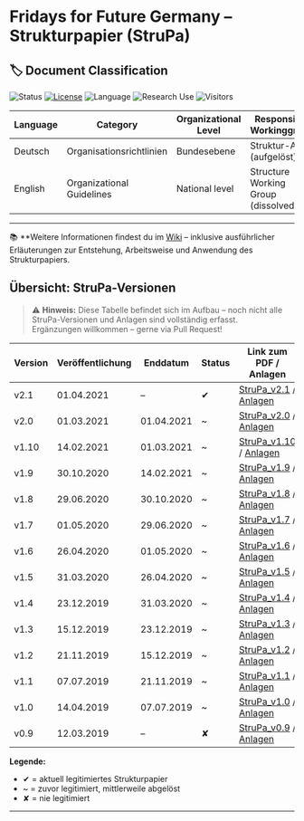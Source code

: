 # Fridays for Future Germany – Strukturpapier (StruPa)

## 🏷️ Document Classification
![Status](https://img.shields.io/badge/status-archived-blue) 
[![License](https://img.shields.io/badge/license-CC--BY--SA--4.0-lightgrey)](https://creativecommons.org/licenses/by-sa/4.0/) 
![Language](https://img.shields.io/badge/language-German-red) 
![Research Use](https://img.shields.io/badge/suitable%20for-Research-blueviolet)
![Visitors](https://visitor-badge.laobi.icu/badge?page_id=fridaysforfuture-archive.strupa)

| Language           | Category                       | Organizational Level                      | Responsible Workinggroup                         |
|--------------------|--------------------------------|-------------------------------------------|--------------------------------------------------|
| Deutsch            | Organisationsrichtlinien       | Bundesebene                               | Struktur-AG (aufgelöst)                          |
| English            | Organizational Guidelines      | National level                            | Structure Working Group (dissolved)              |

---
📚 **Weitere Informationen findest du im [Wiki](https://github.com/fridaysforfuture-archive/strupa/wiki) – inklusive ausführlicher Erläuterungen zur Entstehung, Arbeitsweise und Anwendung des Strukturpapiers.

## Übersicht: StruPa-Versionen
> ⚠️ **Hinweis:** Diese Tabelle befindet sich im Aufbau – noch nicht alle StruPa-Versionen und Anlagen sind vollständig erfasst.  
> Ergänzungen willkommen – gerne via Pull Request!

| Version | Veröffentlichung | Enddatum    | Status | Link zum PDF / Anlagen                                                                                    | Abstimmung/Änderungsanträge   |
|---------|------------------|-------------|--------|------------------------------------------------------------------------------------------------------------|------------------------------| 
| v2.1    | 01.04.2021       | –           | ✔︎      | [StruPa_v2.1](https://fffutu.re/strupa-v2-1-pdf) / [Anlagen](https://fffutu.re/finanzkonzept-v3-0-pdf)    | - | 
| v2.0    | 01.03.2021       | 01.04.2021  | ~      | [StruPa_v2.0](https://fffutu.re/strupa-v2-0-pdf) / [Anlagen](https://fffutu.re/strupa-v2-0-dokumente)     | - | 
| v1.10   | 14.02.2021       | 01.03.2021  | ~      | [StruPa_v1.10](https://fffutu.re/strupa-v1-10-pdf) / [Anlagen](https://fffutu.re/strupa-v1-10-dokumente)  | - | 
| v1.9    | 30.10.2020       | 14.02.2021  | ~      | [StruPa_v1.9](https://fffutu.re/strupa-v1-9-pdf) / [Anlagen](https://fffutu.re/strupa-v1-9-dokumente)     | - | 
| v1.8    | 29.06.2020       | 30.10.2020  | ~      | [StruPa_v1.8](https://fffutu.re/strupa-v1-8-pdf) / [Anlagen](https://fffutu.re/strupa-v1-8-dokumente)     | - | 
| v1.7    | 01.05.2020       | 29.06.2020  | ~      | [StruPa_v1.7](https://fffutu.re/strupa-v1-7-pdf) / [Anlagen](https://fffutu.re/strupa-v1-7-dokumente)     | - | 
| v1.6    | 26.04.2020       | 01.05.2020  | ~      | [StruPa_v1.6](https://fffutu.re/strupa-v1-6-pdf) / [Anlagen](https://fffutu.re/strupa-v1-6-dokumente)     | - | 
| v1.5    | 31.03.2020       | 26.04.2020  | ~      | [StruPa_v1.5](https://fffutu.re/strupa-v1-5-pdf) / [Anlagen](https://fffutu.re/strupa-v1-5-dokumente)     | - | 
| v1.4    | 23.12.2019       | 31.03.2020  | ~      | [StruPa_v1.4](https://fffutu.re/strupa-v1-4-pdf) / [Anlagen](https://fffutu.re/strupa-v1-4-dokumente)     | - | 
| v1.3    | 15.12.2019       | 23.12.2019  | ~      | [StruPa_v1.3](https://fffutu.re/strupa-v1-3-pdf) / [Anlagen](https://fffutu.re/strupa-v1-3-dokumente)     | - | 
| v1.2    | 21.11.2019       | 15.12.2019  | ~      | [StruPa_v1.2](https://fffutu.re/strupa-v1-2-pdf) / [Anlagen](https://fffutu.re/strupa-v1-2-dokumente)     | - | 
| v1.1    | 07.07.2019       | 21.11.2019  | ~      | [StruPa_v1.1](https://fffutu.re/strupa-v1-1-pdf) / [Anlagen](https://fffutu.re/strupa-v1-1-dokumente)     | - | 
| v1.0    | 14.04.2019       | 07.07.2019  | ~      | [StruPa_v1.0](https://fffutu.re/strupa-v1-0-pdf) / [Anlagen](https://fffutu.re/strupa-v1-0-dokumente)     | - | 
| v0.9    | 12.03.2019       | –           | ✘      | [StruPa_v0.9](https://fffutu.re/strupa-v0-9-pdf) / [Anlagen](https://fffutu.re/strupa-v0-9-dokumente)     | - | 

**Legende:**
- ✔︎ = aktuell legitimiertes Strukturpapier  
- ~ = zuvor legitimiert, mittlerweile abgelöst  
- ✘ = nie legitimiert

---
